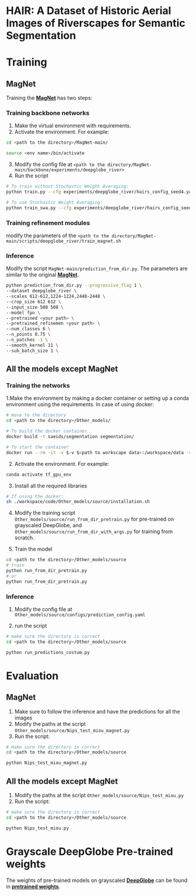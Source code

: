 # HAIR: A Dataset of Historic Aerial Images of Riverscapes for Semantic Segmentation


# Training

## MagNet
Training the [**MagNet**](https://github.com/VinAIResearch/MagNet) has two steps:

### Training backbone networks

1. Make the virtual environment with requirements.
2. Activate the environment. For example:
```bash
cd <path to the directory>/MagNet-main/

source <env name>/bin/activate
```
3. Modify the config file at `<path to the directory/MagNet-main/backbone/experiments/deepglobe_river>`
4. Run the script
```bash
# To train without Stochastic Weight Averaging:
python train.py --cfg experiments/deepglobe_river/hairs_config_seed4.yaml --seed 4

# To use Stochastic Weight Averaging:
python train_swa.py --cfg experiments/deepglobe_river/hairs_config_seed4.yaml --seed 
```
### Training refinement modules

modify the parameters of the `<path to the directory/MagNet-main/scripts/deepglobe_river/train_magnet.sh `

### Inference

Modify the script `MagNet-main/prediction_from_dir.py`. The parameters are similar to the original [**MagNet**](https://github.com/VinAIResearch/MagNet).

```bash
python prediction_from_dir.py --progressive_flag 1 \
--dataset deepglobe_river \
--scales 612-612,1224-1224,2448-2448 \
--crop_size 612 612 \
--input_size 508 508 \
--model fpn \
--pretrained <your path> \
--pretrained_refinemen <your path> \
--num_classes 6 \
--n_points 0.75 \
--n_patches -1 \
--smooth_kernel 11 \
--sub_batch_size 1 \

```


## All the models except MagNet

### Training the networks

1.Make the environment by making a docker container or setting up a conda environment using the requirements. In case of using docker:
```bash
# move to the directory
cd <path to the directory>/Other_models/

# To build the docker container
docker build -t saeids/segmentation segmentation/

# To start the container
docker run --rm -it -v $-v $<path to workscape data>:/workspace/data -v $<path to source code>:/workspace/code -v <path to data>:/data -p <your port of choice>:8888 --gpus device=<your device of choice> saeids/tf_gpu_v1 /bin/bash
```
2. Activate the environment. For example:
```bash
conda activate tf_gpu_env
```

3. Install all the required libraries
```bash
# If using the docker:
sh ./workspace/code/Other_models/source/installation.sh
```

4. Modify the training script `Other_models/source/run_from_dir_pretrain.py` for pre-trained on grayscaled DeepGlobe, and `Other_models/source/run_from_dir_with_args.py` for training from scratch.

4. Train the model
```bash
cd <path to the directory>/Other_models/source
# train
python run_from_dir_pretrain.py
# or
python run_from_dir_pretrain.py
```

### Inference
1. Modify the config file at `Other_models/source/configs/prediction_config.yaml`

2. run the script
```bash
# make sure the directory is correct
cd <path to the directory>/Other_models/source

python run_predictions_costum.py
```

# Evaluation

## MagNet

1. Make sure to follow the inference and have the predictions for all the images
2. Modify the paths at the script `Other_models/source/Nips_test_miou_magnet.py`
3. Run the script:
```bash
# make sure the directory is correct
cd <path to the directory>/Other_models/source

python Nips_test_miou_magnet.py
```


## All the models except MagNet

1. Modify the paths at the script `Other_models/source/Nips_test_miou.py`
2. Run the script:
```bash
# make sure the directory is correct
cd <path to the directory>/Other_models/source

python Nips_test_miou.py
```


# Grayscale DeepGlobe Pre-trained weights

The weights of pre-trained models on grayscaled [**DeepGlobe**](http://deepglobe.org/) can be found in [**pretrained weights**](https://drive.google.com/drive/folders/1i_2zE-kjR37h6yGVWRaq554bF1-ykzMQ).
